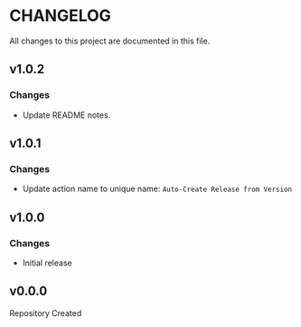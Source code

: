# CHANGELOG

All changes to this project are documented in this file.

## v1.0.2

### Changes

- Update README notes.

## v1.0.1

### Changes

- Update action name to unique name: `Auto-Create Release from Version`

## v1.0.0

### Changes

- Initial release

## v0.0.0

Repository Created
